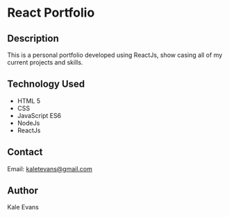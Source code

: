 # React Portfolio

## Description
This is a personal portfolio developed using ReactJs, show casing all of my current projects and skills. 

## Technology Used
* HTML 5
* CSS
* JavaScript ES6
* NodeJs
* ReactJs

## Contact
Email: kaletevans@gmail.com

## Author 
Kale Evans